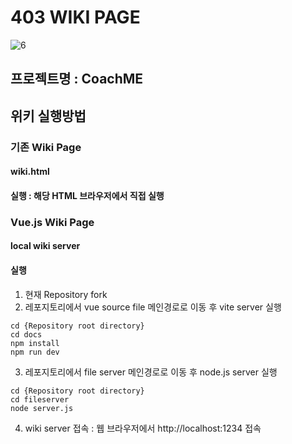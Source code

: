 # 403 WIKI PAGE
![6](https://github.com/SangyeopNam/403-wiki/assets/119817396/50765550-5910-4cad-8c5f-61870b008ea3)

## 프로젝트명 : CoachME

## 위키 실행방법

### 기존 Wiki Page
#### wiki.html
#### 실행 : 해당 HTML 브라우저에서 직접 실행

### Vue.js Wiki Page
#### local wiki server
#### 실행
1. 현재 Repository fork
2. 레포지토리에서 vue source file 메인경로로 이동 후 vite server 실행
```
cd {Repository root directory}
cd docs
npm install
npm run dev
```
3. 레포지토리에서 file server 메인경로로 이동 후 node.js server 실행
```
cd {Repository root directory}
cd fileserver
node server.js
```
4. wiki server 접속 : 웹 브라우저에서 http://localhost:1234 접속
